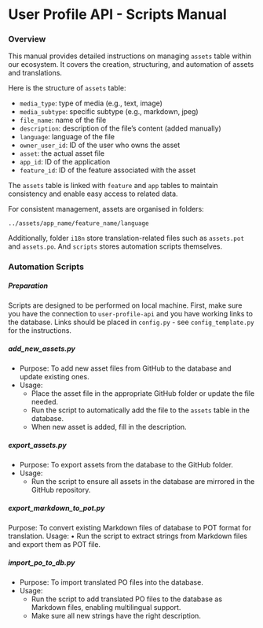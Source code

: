 # User Profile API - Scripts Manual

### Overview 

This manual provides detailed instructions on managing `assets` table within our ecosystem. It covers the creation, structuring, and automation of assets and translations.

Here is the structure of `assets` table:
- `media_type`: type of media (e.g., text, image) 
- `media_subtype`: specific subtype (e.g., markdown, jpeg)
- `file_name`: name of the file
- `description`: description of the file’s content (added manually) 
- `language`: language of the file 
- `owner_user_id`: ID of the user who owns the asset 
- `asset`: the actual asset file 
- `app_id`: ID of the application 
- `feature_id`: ID of the feature associated with the asset

The `assets` table is linked with `feature` and `app` tables to maintain consistency and enable easy access to related data.

For consistent management, assets are organised in folders:

`../assets/app_name/feature_name/language`

Additionally, folder `i18n` store translation-related files such as `assets.pot` and `assets.po`. And `scripts` stores automation scripts themselves.

### Automation Scripts 

##### Preparation

Scripts are designed to be performed on local machine. First, make sure you have the connection to `user-profile-api` and you have working links to the database. Links should be placed in `config.py` - see `config_template.py` for the instructions. 

##### add_new_assets.py

- Purpose: To add new asset files from GitHub to the database and update existing ones. 
- Usage:
  - Place the asset file in the appropriate GitHub folder or update the file needed. 
  - Run the script to automatically add the file to the `assets` table in the database.
  - When new asset is added, fill in the description. 

##### export_assets.py

- Purpose: To export assets from the database to the GitHub folder. 
- Usage:
  - Run the script to ensure all assets in the database are mirrored in the GitHub repository.

##### export_markdown_to_pot.py

Purpose: To convert existing Markdown files of database to POT format for translation.
Usage:
      •	Run the script to extract strings from Markdown files and export them as POT file.

##### import_po_to_db.py

- Purpose: To import translated PO files into the database.
- Usage:
  - Run the script to add translated PO files to the database as Markdown files, enabling multilingual support.
  - Make sure all new strings have the right description.